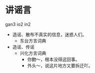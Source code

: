 # 讲谣言
gan3 io2 in2
+ 造谣、散布不真实的信息，迷惑人们。
  * 东台方言词典
+ 造谣、传谣
  * 兴化方言词典
    - 你覅～，根本没得这回事。
    - 外头～，说这片地方又要拆迁吖。
